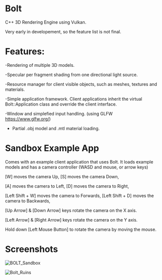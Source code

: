 # Bolt
C++ 3D Rendering Engine using Vulkan.

Very early in developement, so the feature list is not final.

# Features:

-Rendering of multiple 3D models.

-Specular per fragment shading from one directional light source.

-Resource manager for client visible objects, such as meshes, textures and materials.

-Simple application framework. Client applications inherit the virtual Bolt::Application class and override the client interface.

-Window and simplefied input handling. (using GLFW https://www.glfw.org/)

- Partial .obj model and .mtl material loading.

# Sandbox Example App
Comes with an example client application that uses Bolt.
It loads example models and has a camera controller (WASD and mouse, or arrow keys)

[W] moves the camera Up, [S] moves the camera Down,

[A] moves the camera to Left, [D] moves the camera to Right,

[Left Shift + W] moves the camera to Forwards, [Left Shift + D] moves the camera to Backwards,

[Up Arrow] & [Down Arrow] keys rotate the camera on the X axis.

[Left Arrow] & [Right Arrow] keys rotate the camera on the Y axis.

Hold down [Left Mouse Button] to rotate the camera by moving the mouse.

# Screenshots
![BOLT_Sandbox](https://user-images.githubusercontent.com/122602146/212363027-f5bf1f86-0224-4ef2-8e06-26e9434bc2e7.png)


![Bolt_Ruins](https://user-images.githubusercontent.com/122602146/212332768-af444d9b-2f4c-4c84-941a-57381d1eb5a5.png)
